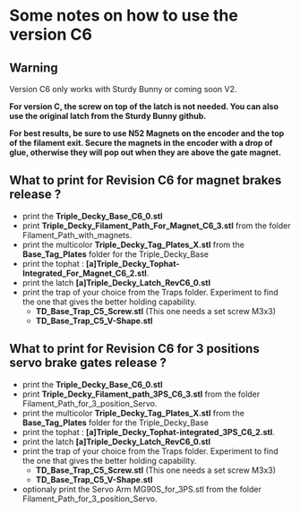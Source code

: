 # **Some notes on how to use the version C6**
## **Warning**
Version  C6 only works with Sturdy Bunny or coming soon V2.

**For version C, the screw on top of the latch is not needed. You can also use the original latch from the Sturdy Bunny github.**

**For best results, be sure to use **N52 Magnets** on the encoder and the top of the filament exit. Secure the magnets in the encoder with a drop of glue, otherwise they will pop out when they are above the gate magnet.**




## **What to print for Revision C6 for magnet brakes release ?**

  * print the **Triple_Decky_Base_C6_0.stl** 
  * print **Triple_Decky_Filament_Path_For_Magnet_C6_3.stl** from the folder Filament_Path_with_magnets.
  * print the multicolor **Triple_Decky_Tag_Plates_X.stl** from the **Base_Tag_Plates** folder for the Triple_Decky_Base
  * print the tophat : **[a]Triple_Decky_Tophat-Integrated_For_Magnet_C6_2.stl**.
  * print the latch **[a]Triple_Decky_Latch_RevC6_0.stl**
  * print the trap of your choice from the Traps folder. Experiment to find the one that gives the better holding capability.
    *  **TD_Base_Trap_C5_Screw.stl** (This one needs a set screw M3x3)
    *  **TD_Base_Trap_C5_V-Shape.stl**<p>

## **What to print for Revision C6 for 3 positions servo brake gates release ?**

  * print the **Triple_Decky_Base_C6_0.stl** 
  * print **Triple_Decky_Filament_path_3PS_C6_3.stl** from the folder Filament_Path_for_3_position_Servo.
  * print the multicolor **Triple_Decky_Tag_Plates_X.stl** from the **Base_Tag_Plates** folder for the Triple_Decky_Base
  * print the tophat : **[a]Triple_Decky_Tophat-integrated_3PS_C6_2.stl**.
  * print the latch **[a]Triple_Decky_Latch_RevC6_0.stl**
  * print the trap of your choice from the Traps folder. Experiment to find the one that gives the better holding capability.
    *  **TD_Base_Trap_C5_Screw.stl** (This one needs a set screw M3x3)
    *  **TD_Base_Trap_C5_V-Shape.stl**
 *  optionaly print the Servo Arm MG90S_for_3PS.stl from the folder Filament_Path_for_3_position_Servo.<p>